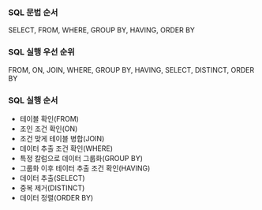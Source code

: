 ### SQL 문법 순서
SELECT, FROM, WHERE, GROUP BY, HAVING, ORDER BY

### SQL 실행 우선 순위
FROM, ON, JOIN, WHERE, GROUP BY, HAVING, SELECT, DISTINCT, ORDER BY

### SQL 실행 순서
* 테이블 확인(FROM) 
* 조인 조건 확인(ON)
* 조건 맞게 테이블 병합(JOIN) 
* 데이터 추출 조건 확인(WHERE) 
* 특정 칼럼으로 데이터 그룹화(GROUP BY) 
* 그룹화 이후 테이터 추출 조건 확인(HAVING) 
* 데이터 추출(SELECT) 
* 중복 제거(DISTINCT) 
* 데이터 정렬(ORDER BY)
